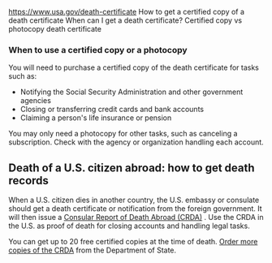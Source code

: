 

https://www.usa.gov/death-certificate
How to get a certified copy of a death certificate
When can I get a death certificate?
Certified copy vs photocopy death certificate

### When to use a certified copy or a photocopy

You will need to purchase a certified copy of the death certificate for tasks such as:

* Notifying the Social Security Administration and other government agencies
* Closing or transferring credit cards and bank accounts
* Claiming a person's life insurance or pension

You may only need a photocopy for other tasks, such as canceling a subscription. Check with the agency or organization handling each account.

Death of a U.S. citizen abroad: how to get death records
--------------------------------------------------------

When a U.S. citizen dies in another country, the U.S. embassy or consulate should get a death certificate or notification from the foreign government. It will then issue a
[Consular Report of Death Abroad (CRDA)](https://travel.state.gov/content/travel/en/international-travel/while-abroad/death-abroad1/consular-report-of-death-of-a-u-s--citizen-abroad.html)
. Use the CRDA in the U.S. as proof of death for closing accounts and handling legal tasks.

You can get up to 20 free certified copies at the time of death.
[Order more copies of the CRDA](https://travel.state.gov/content/travel/en/records-and-authentications/requesting-a-vital-record-as-a-u-s--citizen/copy-CRDA.html)
from the Department of State.
